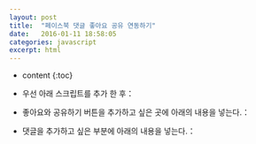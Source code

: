 ```yaml
---
layout: post
title:  "페이스북 댓글 좋아요 공유 연동하기"
date:   2016-01-11 18:58:05
categories: javascript
excerpt: html
---
```

* content
{:toc}


- 우선 아래 스크립트를 추가 한 후：

    <div id="fb-root"></div>
    <script>(function(d, s, id) {
        var js, fjs = d.getElementsByTagName(s)[0];
        if (d.getElementById(id)) return;
        js = d.createElement(s); js.id = id;
        js.src = "//connect.facebook.net/ko_KR/sdk.js#xfbml=1&version=v2.5&appId=886410438141890";
        fjs.parentNode.insertBefore(js, fjs);
    }(document, 'script', 'facebook-jssdk'));</script>


- 좋아요와 공유하기 버튼을 추가하고 싶은 곳에 아래의 내용을 넣는다.：

    <div class="fb-like" data-href="http://renovatio10.github.io{{page.url}}" data-layout="standard" data-action=
    "like" data-show-faces="true" data-share="true"></div>


- 댓글을 추가하고 싶은 부분에 아래의 내용을 넣는다.：

    <div class="fb-comments" data-href="http://renovatio10.github.io{{page.url}}" data-numposts="5"></div>




